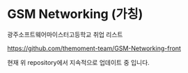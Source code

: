 # GSM Networking (가칭)

광주소프트웨어마이스터고등학교 취업 리스트

https://github.com/themoment-team/GSM-Networking-front

현재 위 repository에서 지속적으로 업데이트 중 입니다.
